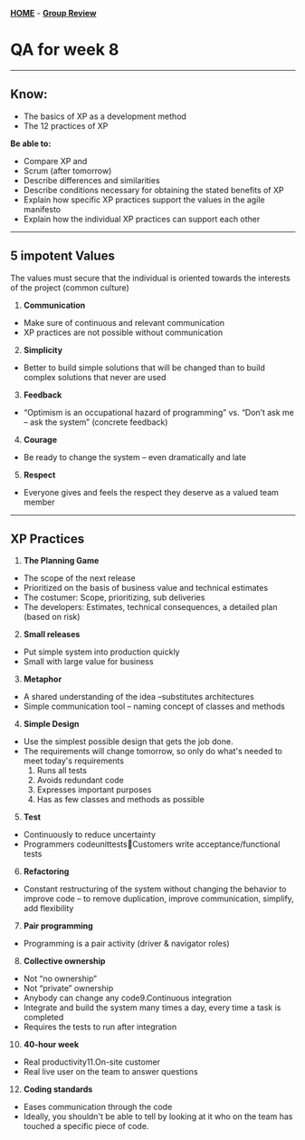 [**HOME**]() - [**Group Review**](groupreview.md)



# QA for week 8


___



## Know:
* The basics of XP as a development method
* The 12 practices of XP

**Be able to:**
* Compare XP and
* Scrum (after tomorrow)
* Describe differences and similarities
* Describe conditions necessary for obtaining the stated benefits of XP
* Explain how specific XP practices support the values in the agile manifesto
* Explain how the individual XP practices can support each other


___

## 5 impotent Values

The values must secure that the individual is oriented towards the interests of the project (common culture)

1. **Communication**
  * Make sure of continuous and relevant communication
  * XP practices are not possible without communication
2. **Simplicity**
  * Better to build simple solutions that will be changed than to build complex solutions that never are used
3. **Feedback**
  * “Optimism is an occupational hazard of programming” vs. “Don’t ask me – ask the system” (concrete feedback)
4. **Courage**
  * Be ready to change the system – even dramatically and late
5. **Respect**
  * Everyone gives and feels the respect they deserve as a valued team member
  
  ___
  
  ## XP Practices
  
  1. **The Planning Game**
  * The scope of the next release
  * Prioritized on the basis of business value and technical estimates
  * The costumer: Scope, prioritizing, sub deliveries
  * The developers: Estimates, technical consequences, a detailed plan (based on risk)
  
  2. **Small releases**
  * Put simple system into production quickly
  * Small with large value for business
  
  3. **Metaphor**
  * A shared understanding of the idea –substitutes architectures
  * Simple communication tool – naming concept of classes and methods
  
  4. **Simple Design**
  * Use the simplest possible design that gets the job done.
  * The requirements will change tomorrow, so only do what's needed to meet today's requirements
      1. Runs all tests
      2. Avoids redundant code
      3. Expresses important purposes
      4. Has as few classes and methods as possible
      
  5. **Test**
  * Continuously to reduce uncertainty
  * Programmers codeunittestsCustomers write acceptance/functional tests
  
  6. **Refactoring**
  * Constant restructuring of the system without changing the behavior to improve code – to remove duplication, improve communication,    simplify, add flexibility
  
 7. **Pair programming**
 * Programming is a pair activity (driver & navigator roles)
 
 8. **Collective ownership**
 * Not “no ownership”
 * Not “private” ownership
 * Anybody can change any code9.Continuous integration
 * Integrate and build the system many times a day, every time a task is completed
 * Requires the tests to run after integration
 
10. **40-hour week**
* Real productivity11.On-site customer
* Real live user on the team to answer questions

12. **Coding standards**
* Eases communication through the code
* Ideally, you shouldn't be able to tell by looking at it who on the team has touched a specific piece of code.
  
  
  
  
  
  
  
  
  
  
  
  
  
  
  
  
  
  
  
  
  
  
  
  
  
  
  
